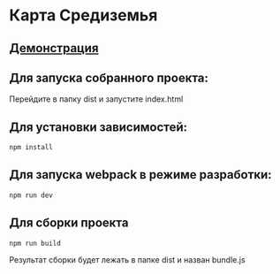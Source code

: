 # Карта Средиземья
## <a href="https://monstradamys.github.io/Middle-Earth-Map/">Демонстрация</a>
## Для запуска собранного проекта:
Перейдите в папку dist и запустите index.html
## Для установки зависимостей:
```js
npm install
```
## Для запуска webpack в режиме разработки:
```js
npm run dev
```
## Для сборки проекта
```js
npm run build
```
Результат сборки будет лежать в папке dist и назван bundle.js
